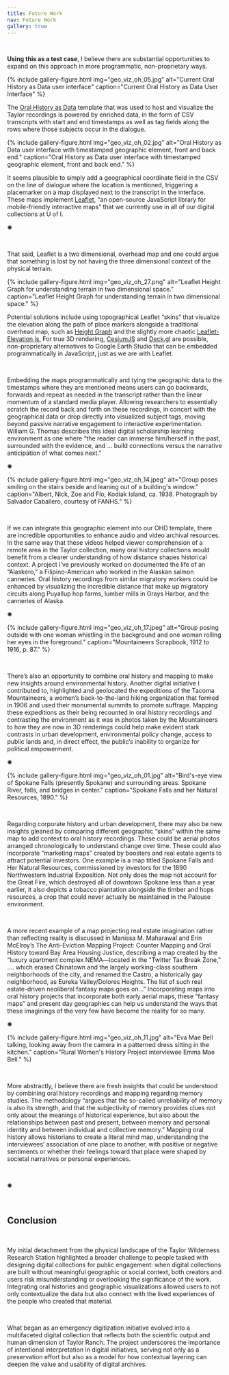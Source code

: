 ```yaml
---
title: Future Work
nav: Future Work
gallery: true
---
```


<br>

**Using this as a test case**, I believe there are substantial opportunities to expand on this approach in more programmatic, non-proprietary ways. 

{% include gallery-figure.html img="geo_viz_oh_05.jpg" alt="Current Oral History as Data user interface" caption="Current Oral History as Data User Interface" %}

The [Oral History as Data](https://oralhistoryasdata.github.io/) template that was used to host and visualize the Taylor recordings is powered by enriched data, in the form of CSV transcripts with start and end timestamps as well as tag fields along the rows where those subjects occur in the dialogue. 

{% include gallery-figure.html img="geo_viz_oh_02.jpg" alt="Oral History as Data user interface with timestamped geographic element, front and back end." caption="Oral History as Data user interface with timestamped geographic element, front and back end." %}

It seems plausible to simply add a geographical coordinate field in the CSV on the line of dialogue where the location is mentioned, triggering a placemarker on a map displayed next to the transcript in the interface. These maps implement [Leaflet](https://leafletjs.com/examples.html), “an open-source JavaScript library for mobile-friendly interactive maps” that we currently use in all of our digital collections at U of I.

<div class="symbol-container">
    <p class="symbol">&#10042;</p>
</div>

<br>

That said, Leaflet is a two dimensional, overhead map and one could argue that something is lost by not having the three dimensional context of the physical terrain. 


{% include gallery-figure.html img="geo_viz_oh_27.png" alt="Leaflet Height Graph for understanding terrain in two dimensional space." caption="Leaflet Height Graph for understanding terrain in two dimensional space." %}


Potential solutions include using topographical Leaflet “skins” that visualize the elevation along the path of place markers alongside a traditional overhead map, such as [Height Graph](https://giscience.github.io/Leaflet.Heightgraph/) and the slightly more chaotic [Leaflet-Elevation.js.](https://raruto.github.io/leaflet-elevation/examples/leaflet-elevation_hoverable-tracks.html) For true 3D rendering, [CesiumJS](https://cesium.com/platform/cesiumjs/) and [Deck.gl](https://deck.gl/) are possible, non-proprietary alternatives to Google Earth Studio that can be embedded programmatically in JavaScript, just as we are with Leaflet. 

<br>

Embedding the maps programmatically and tying the geographic data to the timestamps where they are mentioned means users can go backwards, forwards and repeat as needed in the transcript rather than the linear momentum of a standard media player. Allowing researchers to essentially scratch the record back and forth on these recordings, in concert with the geographical data or drop directly into visualized subject tags, moving beyond passive narrative engagement to interactive experimentation. William G. Thomas describes this ideal digital scholarship learning environment as one where “the reader can immerse him/herself in the past, surrounded with the evidence, and … build connections versus the narrative anticipation of what comes next.”

<div class="symbol-container">
    <p class="symbol">&#10042;</p>
</div>

{% include gallery-figure.html img="geo_viz_oh_14.jpeg" alt="Group poses smiling on the stairs beside and leaning out of a building's window." caption="Albert, Nick, Zoe and Flo, Kodiak Island, ca. 1938. Photograph by Salvador Caballero, courtesy of FANHS." %}

<br>

If we can integrate this geographic element into our OHD template, there are incredible opportunities to enhance audio and video archival resources. In the same way that these videos helped viewer comprehension of a remote area in the Taylor collection, many oral history collections would benefit from a clearer understanding of how distance shapes historical context. A project I’ve previously worked on documented the life of an “Alaskero,” a Filipino-American who worked in the Alaskan salmon canneries. Oral history recordings from similar migratory workers could be enhanced by visualizing the incredible distance that make up migratory circuits along Puyallup hop farms, lumber mills in Grays Harbor, and the canneries of Alaska. 

<div class="symbol-container">
    <p class="symbol">&#10042;</p>
</div>

{% include gallery-figure.html img="geo_viz_oh_17.jpeg" alt="Group posing outside with one woman whistling in the background and one woman rolling her eyes in the foreground." caption="Mountaineers Scrapbook, 1912 to 1916, p. 87." %}

<br>

There’s also an opportunity to combine oral history and mapping to make new insights around environmental history. Another digital initiative I contributed to, highlighted and geolocated the expeditions of the Tacoma Mountaineers, a women’s back-to-the-land hiking organization that formed in 1906 and used their monumental summits to promote suffrage. Mapping these expeditions as their being recounted in oral history recordings and contrasting the environment as it was in photos taken by the Mountaineers to how they are now in 3D renderings could help make evident stark contrasts in urban development, environmental policy change, access to public lands and, in direct effect, the public’s inability to organize for political empowerment. 

<div class="symbol-container">
    <p class="symbol">&#10042;</p>
</div>

{% include gallery-figure.html img="geo_viz_oh_01.jpg" alt="Bird's-eye view of Spokane Falls (presently Spokane) and surrounding areas. Spokane River, falls, and bridges in center." caption="Spokane Falls and her Natural Resources, 1890." %}

<br>

Regarding corporate history and urban development, there may also be new insights gleaned by comparing different geographic “skins” within the same map to add context to oral history recordings. These could be aerial photos arranged chronologically to understand change over time. These could also incorporate “marketing maps” created by boosters and real estate agents to attract potential investors. One example is a map titled Spokane Falls and Her Natural Resources, commissioned by investors for the 1890 Northwestern Industrial Exposition. Not only does the map not account for the Great Fire, which destroyed all of downtown Spokane less than a year earlier, it also depicts a tobacco plantation alongside the timber and hops resources, a crop that could never actually be maintained in the Palouse environment.

<br>

A more recent example of a map projecting real estate imagination rather than reflecting reality is discussed in Manissa M. Maharawal and Erin McElroy’s The Anti-Eviction Mapping Project: Counter Mapping and Oral History toward Bay Area Housing Justice, describing a map created by the “luxury apartment complex NEMA—located in the "Twitter Tax Break Zone," ….  which erased Chinatown and the largely working-class southern neighborhoods of the city, and renamed the Castro, a historically gay neighborhood, as Eureka Valley/Dolores Heights. The list of such real estate-driven neoliberal fantasy maps goes on…” Incorporating maps into oral history projects that incorporate both early aerial maps, these “fantasy maps” and present day geographies can help us understand the ways that these imaginings of the very few have become the reality for so many. 

<div class="symbol-container">
    <p class="symbol">&#10042;</p>
</div>

{% include gallery-figure.html img="geo_viz_oh_11.jpg" alt="Eva Mae Bell talking, looking away from the camera in a patterned dress sitting in the kitchen." caption="Rural Women's History Project interviewee Emma Mae Bell." %}

<br>

More abstractly, I believe there are fresh insights that could be understood by combining oral history recordings and mapping regarding memory studies. The methodology “argues that the so-called unreliability of memory is also its strength, and that the subjectivity of memory provides clues not only about the meanings of historical experience, but also about the relationships between past and present, between memory and personal identity and between individual and collective memory.” Mapping oral history allows historians to create a literal mind map, understanding the interviewees’ association of one place to another, with positive or negative sentiments or whether their feelings toward that place were shaped by societal narratives or personal experiences. 

<br>

<div class="symbol-container">
    <p class="symbol">&#10042;</p>
</div>

<br>

## Conclusion

<br>

My initial detachment from the physical landscape of the Taylor Wilderness Research Station highlighted a broader challenge to people tasked with designing digital collections for public engagement: when digital collections are built without meaningful geographic or social context, both creators and users risk misunderstanding or overlooking the significance of the work. Integrating oral histories and geographic visualizations allowed users to not only contextualize the data but also connect with the lived experiences of the people who created that material.

<br>

What began as an emergency digitization initiative evolved into a multifaceted digital collection that reflects both the scientific output and human dimension of Taylor Ranch. The project underscores the importance of intentional interpretation in digital initiatives, serving not only as a preservation effort but also as a model for how contextual layering can deepen the value and usability of digital archives.

<br>
